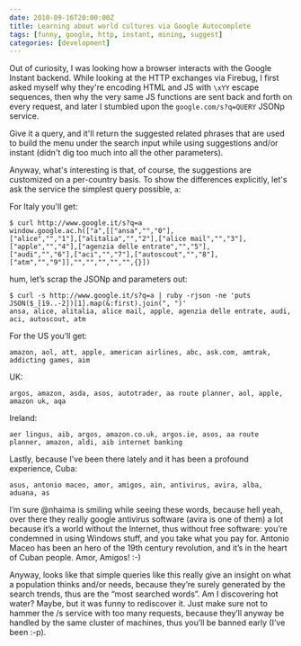 ```yaml
---
date: 2010-09-16T20:00:00Z
title: Learning about world cultures via Google Autocomplete
tags: [funny, google, http, instant, mining, suggest]
categories: [development]
---
```


Out of curiosity, I was looking how a browser interacts with the Google Instant
backend. While looking at the HTTP exchanges via Firebug, I first asked myself
why they're encoding HTML and JS with `\xYY` escape sequences, then why the
very same JS functions are sent back and forth on every request, and later I
stumbled upon the `google.com/s?q=QUERY` JSONp service.

Give it a query, and it'll return the suggested related phrases that are used
to build the menu under the search input while using suggestions and/or instant
(didn't dig too much into all the other parameters).

Anyway, what's interesting is that, of course, the suggestions are customized
on a per-country basis. To show the differences explicitly, let's ask the
service the simplest query possible, `a`:

For Italy you'll get:

```
$ curl http://www.google.it/s?q=a
window.google.ac.h(["a",[["ansa","","0"],
["alice","","1"],["alitalia","","2"],["alice mail","","3"],
["apple","","4"],["agenzia delle entrate","","5"],
["audi","","6"],["aci","","7"],["autoscout","","8"],
["atm","","9"]],"","","","","",{}])
```

hum, let’s scrap the JSONp and parameters out:

```
$ curl -s http://www.google.it/s?q=a | ruby -rjson -ne 'puts JSON($_[19..-2])[1].map(&:first).join(", ")'            
ansa, alice, alitalia, alice mail, apple, agenzia delle entrate, audi, aci, autoscout, atm
```

For the US you’ll get:

```
amazon, aol, att, apple, american airlines, abc, ask.com, amtrak, addicting games, aim
```

UK:

```
argos, amazon, asda, asos, autotrader, aa route planner, aol, apple, amazon uk, aqa
```

Ireland:

```
aer lingus, aib, argos, amazon.co.uk, argos.ie, asos, aa route planner, amazon, aldi, aib internet banking
```

Lastly, because I’ve been there lately and it has been a profound experience, Cuba:

```
asus, antonio maceo, amor, amigos, ain, antivirus, avira, alba, aduana, as
```

I’m sure @nhaima is smiling while seeing these words, because hell yeah, over
there they really google antivirus software (avira is one of them) a lot
because it’s a world without the Internet, thus without free software: you’re
condemned in using Windows stuff, and you take what you pay for. Antonio Maceo
has been an hero of the 19th century revolution, and it’s in the heart of Cuban
people. Amor, Amigos! :-)

Anyway, looks like that simple queries like this really give an insight on what
a population thinks and/or needs, because they’re surely generated by the
search trends, thus are the “most searched words”. Am I discovering hot water?
Maybe, but it was funny to rediscover it. Just make sure not to hammer the /s
service with too many requests, because they’ll anyway be handled by the same
cluster of machines, thus you’ll be banned early (I’ve been :-p).
